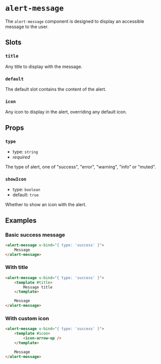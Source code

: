# `alert-message`

The `alert-message` component is designed to display an accessible message to the user.

## Slots

### `title`

Any title to display with the message.

### `default`

The default slot contains the content of the alert.

### `icon`

Any icon to display in the alert, overriding any default icon.

## Props

### `type`

- type: `string`
- *required*

The type of alert, one of "success", "error", "warning", "info" or "muted".

### `showIcon`

- type: `boolean`
- default: `true`

Whether to show an icon with the alert.

## Examples

### Basic success message

```html
<alert-message v-bind="{ type: 'success' }">
	Message
</alert-message>
```

### With title

```html
<alert-message v-bind="{ type: 'success' }">
	<template #title>
		Message title
	</template>

	Message
</alert-message>
```

### With custom icon

```html
<alert-message v-bind="{ type: 'success' }">
	<template #icon>
		<icon-arrow-up />
	</template>

	Message
</alert-message>
```
